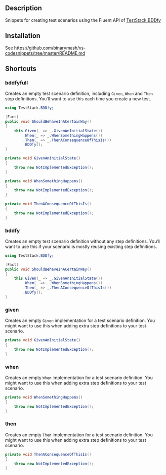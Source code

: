 ## Description

Snippets for creating test scenarios using the Fluent API of [TestStack.BDDfy](https://github.com/TestStack/TestStack.BDDfy)

## Installation

See https://github.com/binarymash/vs-codesnippets/tree/master/README.md

## Shortcuts

### bddfyfull

Creates an empty test scenario definition, including `Given`, `When` and `Then` step definitions. You'll want to use this each time you create a new test.

```csharp
using TestStack.BDDfy;
```
```csharp
[Fact]
public void ShouldBehaveInACertainWay()
{
    this.Given(_ => _.GivenAnInitialState())
        .When(_ => _.WhenSomethingHappens())
        .Then(_ => _.ThenAConsequenceOfThisIs())
        .BDDfy();
}

private void GivenAnInitialState()
{
    throw new NotImplementedException();
}

private void WhenSomethingHappens()
{
    throw new NotImplementedException();
}

private void ThenAConsequenceOfThisIs()
{
    throw new NotImplementedException();
}
```

### bddfy

Creates an empty test scenario definition without any step definitions. You'll want to use this if your scenario is mostly reusing existing step definitions.

```csharp
using TestStack.BDDfy;
```
```csharp
[Fact]
public void ShouldBehaveInACertainWay()
{
    this.Given(_ => _.GivenAnInitialState())
        .When(_ => _.WhenSomethingHappens())
        .Then(_ => _.ThenAConsequenceOfThisIs())
        .BDDfy();
}
```

### given

Creates an empty `Given` implementation for a test scenario definition. You might want to use this when adding extra step definitions to your test scenario.

```csharp
private void GivenAnInitialState()
{
    throw new NotImplementedException();
}
```

### when

Creates an empty `When` implementation for a test scenario definition. You might want to use this when adding extra step definitions to your test scenario.

```csharp
private void WhenSomethingHappens()
{
    throw new NotImplementedException();
}
```

### then

Creates an empty `Then` implementation for a test scenario definition. You might want to use this when adding extra step definitions to your test scenario.

```csharp
private void ThenAConsequenceOfThisIs()
{
    throw new NotImplementedException();
}
```